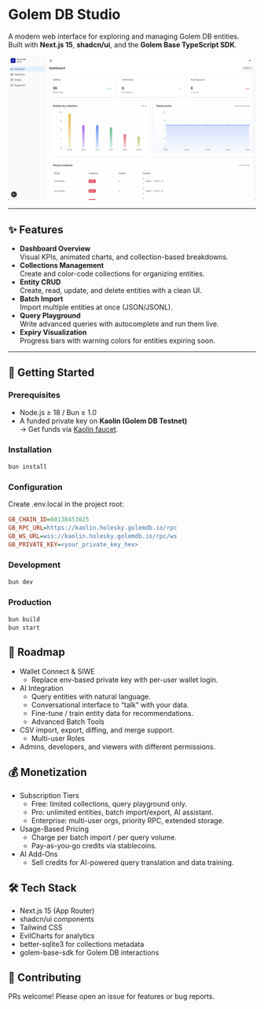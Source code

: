 # Golem DB Studio

A modern web interface for exploring and managing Golem DB entities.  
Built with **Next.js 15**, **shadcn/ui**, and the **Golem Base TypeScript SDK**.

![Studio Dashboard](./public/hero-image.png)

---

## ✨ Features

- **Dashboard Overview**  
  Visual KPIs, animated charts, and collection-based breakdowns.
- **Collections Management**  
  Create and color-code collections for organizing entities.
- **Entity CRUD**  
  Create, read, update, and delete entities with a clean UI.
- **Batch Import**  
  Import multiple entities at once (JSON/JSONL).
- **Query Playground**  
  Write advanced queries with autocomplete and run them live.
- **Expiry Visualization**  
  Progress bars with warning colors for entities expiring soon.

---

## 🚀 Getting Started

### Prerequisites

- Node.js ≥ 18 / Bun ≥ 1.0
- A funded private key on **Kaolin (Golem DB Testnet)**  
  → Get funds via [Kaolin faucet](https://kaolin.holesky.golemdb.io/faucet/).

### Installation

```bash
bun install
```

### Configuration

Create .env.local in the project root:

```ini
GB_CHAIN_ID=60138453025
GB_RPC_URL=https://kaolin.holesky.golemdb.io/rpc
GB_WS_URL=wss://kaolin.holesky.golemdb.io/rpc/ws
GB_PRIVATE_KEY=<your_private_key_hex>
```

### Development

```bash
bun dev
```

### Production

```bash
bun build
bun start
```

## 🧭 Roadmap

- Wallet Connect & SIWE
  - Replace env-based private key with per-user wallet login.
- AI Integration
  - Query entities with natural language.
  - Conversational interface to “talk” with your data.
  - Fine-tune / train entity data for recommendations.
  - Advanced Batch Tools
- CSV import, export, diffing, and merge support.
  - Multi-user Roles
- Admins, developers, and viewers with different permissions.

## 💰 Monetization

- Subscription Tiers
  - Free: limited collections, query playground only.
  - Pro: unlimited entities, batch import/export, AI assistant.
  - Enterprise: multi-user orgs, priority RPC, extended storage.
- Usage-Based Pricing
  - Charge per batch import / per query volume.
  - Pay-as-you-go credits via stablecoins.
- AI Add-Ons
  - Sell credits for AI-powered query translation and data training.

## 🛠️ Tech Stack

- Next.js 15 (App Router)
- shadcn/ui components
- Tailwind CSS
- EvilCharts for analytics
- better-sqlite3 for collections metadata
- golem-base-sdk for Golem DB interactions

## 🤝 Contributing

PRs welcome! Please open an issue for features or bug reports.

